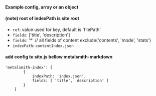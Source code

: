 #### Example config, array or an object
#### (note) root of indexPath is site root
  - `ref`: value used for key, default is 'filePath'
  - `fields`: ['title', 'description']
  - `fields`: '*' // all fields of content exclude('contents', 'mode', 'stats')
  - `indexPath`: `contentIndex.json`

#### add config to site.js bellow metalsmith-markdown
```
'metalsmith-index': [
		{
			indexPath: 'index.json',
			fields: [ 'title', 'description' ]
		}
	]
```